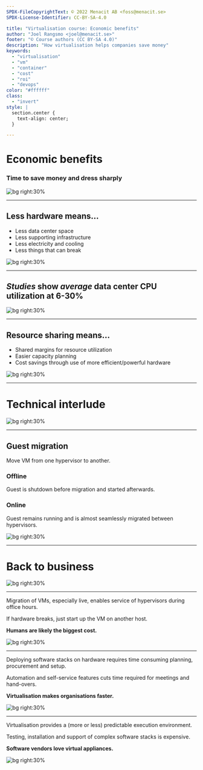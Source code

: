 ```yaml
---
SPDX-FileCopyrightText: © 2022 Menacit AB <foss@menacit.se>
SPDX-License-Identifier: CC-BY-SA-4.0

title: "Virtualisation course: Economic benefits"
author: "Joel Rangsmo <joel@menacit.se>"
footer: "© Course authors (CC BY-SA 4.0)"
description: "How virtualisation helps companies save money"
keywords:
  - "virtualisation"
  - "vm"
  - "container"
  - "cost"
  - "roi"
  - "devops"
color: "#ffffff"
class:
  - "invert"
style: |
  section.center {
    text-align: center;
  }

---
```

<!-- _footer: "© Course authors (CC BY-SA 4.0) - Image: © Bixentro (CC BY 2.0)" -->
# Economic benefits
### Time to save money and dress sharply

![bg right:30%](images/03-business_man_graffiti.jpg)

<!--
- It's all bout' the money, it's all bout the dumdudmudumdudm.

- Unfortuneatly this is what people other than nerds general care about.  

- Useful knowledge to understand how we got here.

- Important for you to make friends/get promoted/earn a decent salary at most places.

Segue: Let's start with the simple stuff - HW.
-->

---
<!-- _footer: "© Course authors (CC BY-SA 4.0) - Image: © Sergei F (CC BY 2.0)" -->
## Less hardware means...
- Less data center space
- Less supporting infrastructure
- Less electricity and cooling
- Less things that can break

![bg right:30%](images/03-fly_on_knife.jpg)

<!--
- Data center space is expensive, as it needs to be secure, climate controlled and somewhat clean.

- Servers need a lot of supporting infrastructure such as network switches, UPSes and (especially)
back in the days KVMs (Keyboard-Video-Mouse, yikes). It all cost money and take space.

- These days it should not come as a surprise to anyone, but electricity is expensive. Cooling also
requires a lot of energy (in general).

- Lots of HW means that many things must be maintained and that can break - not just servers but
also supporting infrastructure. Humans need to fix/order/replace these, humans are expensive and
annoying: you need to find them, give em money and keep them happy.

Segue: Another thing to consider is that we barely use the computers that we've bought.
-->

---
<!-- _footer: "© Course authors (CC BY-SA 4.0) - Image: © Roy Luck (CC BY 2.0)" -->
## _Studies_ show _average_ data center CPU utilization at 6-30%

![bg right:30%](images/03-oil_refinery.jpg)

<!--
- There are studies out there made by various actors: all of them show very low utilization.

- These have been produced with more or less effort: many contains circular references.

- Others, such as those published by Google and Alibaba are not likely not very representative of
average enterprise environments.

- Match instructors anecdotal observations.

- We can like fit these computing needs on a few hypervisors instead.
-->

---
<!-- _footer: "© Course authors (CC BY-SA 4.0) - Image: © Jonathan Brandt (CC0 1.0)" -->
## Resource sharing means...
- Shared margins for resource utilization
- Easier capacity planning
- Cost savings through use of more efficient/powerful hardware

![bg right:30%](images/03-tumbler.jpg)

<!--
- We also don't need to think so much about margins. We can always vertically scale guests, in some
cases even without shutting down the instance: Linux supports hot swapping of CPUs and similar.

- Same goes for capacity planning, don't need to spend so much effort for every system.

- In general, more powerful HW is more cost efficient from a power and/or space perspective. It
would probably hard to motivate investment in such fancy HW without knowing if it would be used.
-->

---
<!-- _footer: "© Course authors (CC BY-SA 4.0) - Image: © Wolfgang Stief (CC0 1.0)" -->
# Technical interlude

![bg right:30%](images/03-chips_on_pcb.jpg)

<!--
Let's take a deep breath: in order to explain further economic benefits we need to understand the
underlying technology a bit better. Let's talk about guest migration.
-->

---
<!-- _footer: "© Course authors (CC BY-SA 4.0) - Image: © Austin Design (CC BY-SA 2.0)" -->
## Guest migration
Move VM from one hypervisor to another.

### Offline
Guest is shutdown before migration and started afterwards.

### Online
Guest remains running and is almost seamlessly migrated between hypervisors.

![bg right:30%](images/03-crystal_wave.jpg)

<!--
- In a clustered environment we can move guests between hypervisors

- Some solutions support migrating state (disk, memory, CPU registers, etc) and through slight of
hand make the guest run seamlessly on the other host. Some don't: offline VS online.

- While not a strict requirement, some type of shared storage for VM disks/file systems is required

- Not trivial, but we'll cover the implementation details later in the course.
-->

---
<!-- _footer: "© Course authors (CC BY-SA 4.0) - Image: © Austin Design (CC BY-SA 2.0)" -->
# Back to business

![bg right:30%](images/03-smokey_man.jpg)

<!--
Time to tie the tie again.
-->

---
<!-- _footer: "© Course authors (CC BY-SA 4.0) - Image: © Kuhnmi (CC BY 2.0)" -->
Migration of VMs, especially live, enables service of hypervisors during office hours.  
  
If hardware breaks, just start up the VM on another host.  
  
**Humans are likely the biggest cost.**

![bg right:30%](images/03-kolibri.jpg)

<!--
- Being able to do maintenance without screaming users is huge.

- Handling HW breakage seams trivial, not so much back in the days when Windows was tightly coupled
with the hardware it was installed on. Still not trivial - both due to actual and license problems

- Legacy systems can survive long past their HWs due date. Companies love this, sysadmins not so
much.

- Deserves repeating: Human labor is expensive and something most organisations try to avoid.
-->

---
<!-- _footer: "© Course authors (CC BY-SA 4.0) - Image: © Jeena Paradies (CC BY 2.0)" -->
Deploying software stacks on hardware requires time consuming planning, procurement and setup.  
  
Automation and self-service features cuts time required for meetings and hand-overs.  
  
**Virtualisation makes organisations faster.**

![bg right:30%](images/03-frosty_lion.jpg)

<!--
- Costs needed to anticipated in detail. The requirement to pay a lot up front for new systems was
a huge barrier for startups/small players.

- Buying HW, finding space in a rack and making somewhat put it up takes a lot of effort.

- Lead times for hardware is really long these days and the supply chain is unpredictable.

- If we can remove humans we can start to automate things. Time consuming (expensive) to move tasks
between developers and HW team, lot's of room for errors and miscommunication.

- We wouldn't have devops the way it is today without virtualisation.
-->

---
<!-- _footer: "© Course authors (CC BY-SA 4.0) - Image: © Jusotil_1943 (CC0 1.0)" -->
Virtualisation provides a (more or less) predictable execution environment.  
  
Testing, installation and support of complex software stacks is expensive.  
  
**Software vendors love virtual appliances.**

![bg right:30%](images/03-rusted_cards.jpg)

<!--
- Selling software that other parties are suppose to install, manage and/or maintain is a real
mess and quite annoying.

- You need to take a lot of variables into question: OS version, hardware/drivers, faulty setup.

- Before the problem used to be solved by shipping pizza boxes to customers, but that's also meh.

- Virtual appliances can be delivered preconfigured in a somewhat predictable environment, only
exposing limited configuration options that the customers can screw up.
-->
